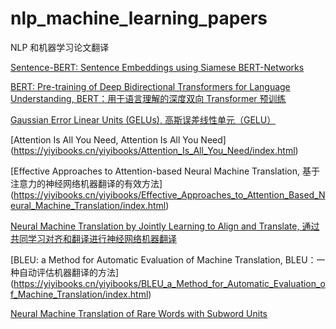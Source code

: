 # nlp_machine_learning_papers
NLP 和机器学习论文翻译

[Sentence-BERT: Sentence Embeddings using Siamese BERT-Networks](https://www.yiyibooks.cn/nlp/SentenceBERT_Sentence_Embeddings_using_Siamese_BERTNetworks/index.html)

[BERT: Pre-training of Deep Bidirectional Transformers for Language Understanding, BERT：用于语言理解的深度双向 Transformer 预训练](https://www.yiyibooks.cn/nlp/bert/main.html)

[Gaussian Error Linear Units (GELUs), 高斯误差线性单元（GELU）](https://www.yiyibooks.cn/nlp/gelu/main.html)

[Attention Is All You Need, Attention Is All You Need] (https://yiyibooks.cn/yiyibooks/Attention_Is_All_You_Need/index.html)

[Effective Approaches to Attention-based Neural Machine Translation, 基于注意力的神经网络机器翻译的有效方法] (https://yiyibooks.cn/yiyibooks/Effective_Approaches_to_Attention_Based_Neural_Machine_Translation/index.html)

[Neural Machine Translation by Jointly Learning to Align and Translate, 通过共同学习对齐和翻译进行神经网络机器翻译](https://yiyibooks.cn/yiyibooks/Neural_Machine_Translation_by_Jointly_Learning_to_Align_and_Translate/index.html)

[BLEU: a Method for Automatic Evaluation of Machine Translation, BLEU：一种自动评估机器翻译的方法] (https://yiyibooks.cn/yiyibooks/BLEU_a_Method_for_Automatic_Evaluation_of_Machine_Translation/index.html)

[Neural Machine Translation of Rare Words with Subword Units](https://yiyibooks.cn/yiyibooks/BLEU_a_Method_for_Automatic_Evaluation_of_Machine_Translation/index.html)
